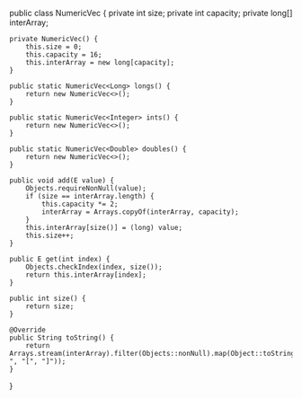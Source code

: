public class NumericVec<E> {
private int size;
private int capacity;
private long[] interArray;

    private NumericVec() {
        this.size = 0;
        this.capacity = 16;
        this.interArray = new long[capacity];
    }

    public static NumericVec<Long> longs() {
        return new NumericVec<>();
    }

    public static NumericVec<Integer> ints() {
        return new NumericVec<>();
    }

    public static NumericVec<Double> doubles() {
        return new NumericVec<>();
    }

    public void add(E value) {
        Objects.requireNonNull(value);
        if (size == interArray.length) {
            this.capacity *= 2;
            interArray = Arrays.copyOf(interArray, capacity);
        }
        this.interArray[size()] = (long) value;
        this.size++;
    }

    public E get(int index) {
        Objects.checkIndex(index, size());
        return this.interArray[index];
    }

    public int size() {
        return size;
    }

    @Override
    public String toString() {
        return Arrays.stream(interArray).filter(Objects::nonNull).map(Object::toString).collect(Collectors.joining(", ", "[", "]"));
    }
}
